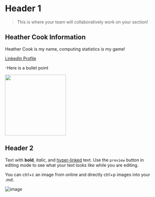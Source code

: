 # Header 1

> This is where your team will collaboratively work on your section! 

## Heather Cook Information
Heather Cook is my name, computing statistics is my game! 

[LinkedIn Profile](www.linkedin.com/in/heather-l-cook-usi)

-Here is a bullet point



<img src="https://user-images.githubusercontent.com/115127231/194341208-51537a41-9fda-4124-b504-7dda3af8662b.jpg" width="200px">



## Header 2

Text with **bold**, _italic_, and [hyper-linked](https://ww2.amstat.org/meetings/wsds/2022/index.cfm) text. Use the `preview` button in editing mode to see what your text looks like while you are editing. 

You can ctrl+c an image from online and directly ctrl+p images into your .md. 

![image](https://user-images.githubusercontent.com/75965120/193682607-ecd7c869-8da9-427f-a127-246768618126.png)

